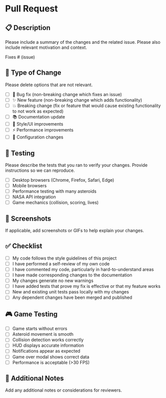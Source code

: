 # Pull Request

## 📋 Description
Please include a summary of the changes and the related issue. Please also include relevant motivation and context.

Fixes # (issue)

## 🔄 Type of Change
Please delete options that are not relevant.

- [ ] 🐛 Bug fix (non-breaking change which fixes an issue)
- [ ] ✨ New feature (non-breaking change which adds functionality)
- [ ] 💥 Breaking change (fix or feature that would cause existing functionality to not work as expected)
- [ ] 📚 Documentation update
- [ ] 🎨 Style/UI improvements
- [ ] ⚡ Performance improvements
- [ ] 🔧 Configuration changes

## 🧪 Testing
Please describe the tests that you ran to verify your changes. Provide instructions so we can reproduce.

- [ ] Desktop browsers (Chrome, Firefox, Safari, Edge)
- [ ] Mobile browsers
- [ ] Performance testing with many asteroids
- [ ] NASA API integration
- [ ] Game mechanics (collision, scoring, lives)

## 📸 Screenshots
If applicable, add screenshots or GIFs to help explain your changes.

## ✅ Checklist
- [ ] My code follows the style guidelines of this project
- [ ] I have performed a self-review of my own code
- [ ] I have commented my code, particularly in hard-to-understand areas
- [ ] I have made corresponding changes to the documentation
- [ ] My changes generate no new warnings
- [ ] I have added tests that prove my fix is effective or that my feature works
- [ ] New and existing unit tests pass locally with my changes
- [ ] Any dependent changes have been merged and published

## 🎮 Game Testing
- [ ] Game starts without errors
- [ ] Asteroid movement is smooth
- [ ] Collision detection works correctly
- [ ] HUD displays accurate information
- [ ] Notifications appear as expected
- [ ] Game over modal shows correct data
- [ ] Performance is acceptable (>30 FPS)

## 📝 Additional Notes
Add any additional notes or considerations for reviewers.